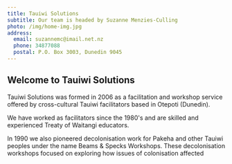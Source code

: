 ```yaml
---
title: Tauiwi Solutions
subtitle: Our team is headed by Suzanne Menzies-Culling
photo: /img/home-img.jpg
address:
  email: suzannemc@imail.net.nz
  phone: 34877088
  postal: P.O. Box 3003, Dunedin 9045
---
```

## Welcome to Tauiwi Solutions

Tauiwi Solutions was formed in 2006 as a facilitation and workshop service offered by cross-cultural Tauiwi facilitators based in Otepoti (Dunedin).

We have worked as facilitators since the 1980's and are skilled and experienced Treaty of Waitangi educators.

In 1990 we also pioneered decolonisation work for Pakeha and other Tauiwi peoples under the name Beams & Specks Workshops. These decolonisation workshops focused on exploring how issues of colonisation affected